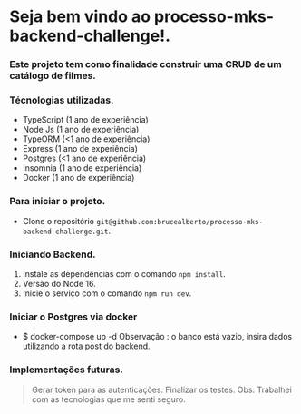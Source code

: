 # Seja bem vindo ao processo-mks-backend-challenge!.

### Este projeto tem como finalidade construir uma CRUD de um catálogo de filmes.

### Técnologias utilizadas.

- TypeScript (1 ano de experiência)
- Node Js (1 ano de experiência)
- TypeORM (<1 ano de experiência)
- Express (1 ano de experiência)
- Postgres (<1 ano de experiência)
- Insomnia (1 ano de experiência)
- Docker (1 ano de experiência)

### Para iniciar o projeto.
- Clone o repositório `git@github.com:brucealberto/processo-mks-backend-challenge.git`.

### Iniciando Backend.

1. Instale as dependências com o comando `npm install`.
2. Versão do Node 16. 
3. Inicie o serviço com o comando `npm run dev`.

### Iniciar o Postgres via docker
- $ docker-compose up -d
 Observação : o banco está vazio, insira dados utilizando a rota post do backend.

### Implementações futuras.
>Gerar token para as autenticações.
>Finalizar os testes.
>Obs: Trabalhei com as tecnologias que me senti seguro.
